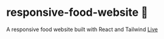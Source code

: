 # responsive-food-website 🍔
A responsive food website built with React and Tailwind 
<a href="https://ts-food-responsive.netlify.app/">Live</a>
